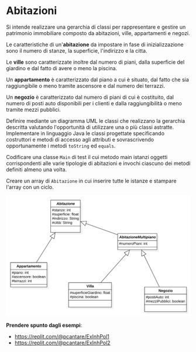 # Abitazioni

Si intende realizzare una gerarchia di classi per rappresentare e gestire un patrimonio immobiliare composto da abitazioni, ville, appartamenti e negozi.

Le caratteristiche di un'**abitazione** da impostare in fase di inizializzazione sono il numero di stanze, la superficie, l'indirizzo e la citta.

Le **ville** sono caratterizzate inoltre dal numero di piani, dalla superficie del giardino e dal fatto di avere o meno la piscina.

Un **appartamento** è caratterizzato dal piano a cui è situato, dal fatto che sia raggiungibile o meno tramite ascensore e dal numero dei terrazzi.

Un **negozio** è caratterizzato dal numero di piani di cui è costituito, dal numero di posti auto disponibili per i clienti e dalla raggiungibilità o meno tramite mezzi pubblici.

Definire mediante un diagramma UML le classi che realizzano la gerarchia descritta valutando l'opportunità di utilizzare una o più classi astratte. Implementare in linguaggio Java le classi progettate specificando costruttori e metodi di accesso agli attributi e sovrascrivendo opportunamente i metodi `toString` ed `equals`. 

Codificare una classe `Main` di test il cui metodo main istanzi oggetti corrispondenti alle varie tipologie di abitazioni e invochi ciascuno dei metodi definiti almeno una volta.

Creare un array di `Abitazione` in cui inserire tutte le istanze e stampare l'array con un ciclo.

![abitazioni](assets/abitazioni.jpg)

**Prendere spunto dagli esempi**:
* https://replit.com/@pcantare/ExInhPol1
* https://replit.com/@pcantare/ExInhPol2
